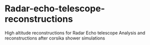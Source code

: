 # Radar-echo-telescope-reconstructions
High altitude reconstructions for Radar Echo telescope
Analysis and reconstructions after corsika shower simulations
